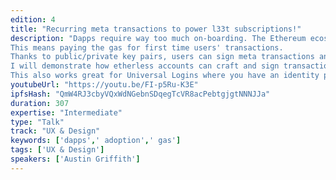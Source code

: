 ```yaml
---
edition: 4
title: "Recurring meta transactions to power l33t subscriptions!"
description: "Dapps require way too much on-boarding. The Ethereum ecosystem needs to push toward mass adoption by allowing new users immediate access to functionality and interactivity without all the hoops to jump through.
This means paying the gas for first time users' transactions. 
Thanks to public/private key pairs, users can sign meta transactions and incentivize desktop miners to pay the gas for them.
I will demonstrate how etherless accounts can craft and sign transaction off-chain and send them to a relayer. The relayer, incentivized by the a reward in the transaction, submit the the meta transaction to a bouncer proxy and pay the gas. 
This also works great for Universal Logins where you have an identity proxy that your etherless devices can transact through."
youtubeUrl: "https://youtu.be/FI-p5Ru-K3E"
ipfsHash: "QmW4RJ3cbyVQxWdNGebnSDqegTcVR8acPebtgjgtNNNJJa"
duration: 307
expertise: "Intermediate"
type: "Talk"
track: "UX & Design"
keywords: ['dapps',' adoption',' gas']
tags: ['UX & Design']
speakers: ['Austin Griffith']
---
```

